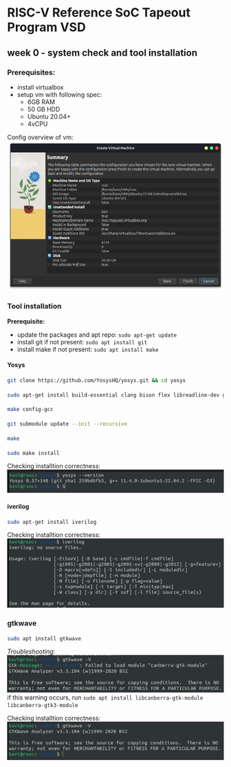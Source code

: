 # RISC-V Reference SoC Tapeout Program VSD

## week 0 - system check and tool installation

### Prerequisites:
- install virtualbox
- setup vm with following spec:
    - 6GB RAM 
    - 50 GB HDD
    - Ubuntu 20.04+
    - 4vCPU

Config overview of vm:
![alt text](image.png)
### Tool installation
**Prerequisite:** 
- update the packages and apt repo: `sudo apt-get update`
- install git if not present: `sudo apt install git`
- install make if not present: `sudo apt install make`
#### Yosys
```bash
git clone https://github.com/YosysHQ/yosys.git && cd yosys

sudo apt-get install build-essential clang bison flex libreadline-dev gawk tcl-dev libffi-dev git graphviz xdot pkg-config python3 libboost-system-dev libboost-python-dev libboost-filesystem-dev zlib1g-dev

make config-gcc

git submodule update --init --recursive

make

sudo make install
```
Checking installtion correctness:
![alt text](image-1.png)

#### iverilog
```bash
sudo apt-get install iverilog 
```
Checking installtion correctness:
![verifying if installation is succesfull](image-2.png)

### gtkwave
```bash
sudo apt install gtkwave 
```
_Troubleshooting:_ ![alt text](image-4.png)
if this warning occurs, run `sudo apt install libcanberra-gtk-module libcanberra-gtk3-module`

Checking installtion correctness:
![alt text](image-3.png)